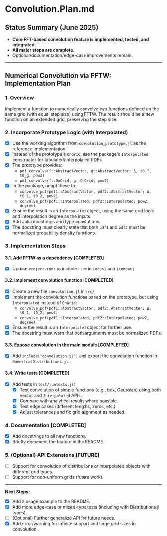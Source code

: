 # Convolution.Plan.md

## Status Summary (June 2025)
- **Core FFT-based convolution feature is implemented, tested, and integrated.**
- **All major steps are complete.**
- Optional/documentation/edge-case improvements remain.

---

## Numerical Convolution via FFTW: Implementation Plan

### 1. Overview
Implement a function to numerically convolve two functions defined on the same grid (with equal step size) using FFTW. The result should be a new function on an extended grid, preserving the step size.

### 2. Incorporate Prototype Logic (with Interpolated)
- [x] Use the working algorithm from `convolution_prototype.jl` as the reference implementation.
- [x] Instead of the prototype's `OnGrid`, use the package's `Interpolated` constructor for tabulated/interpolated PDFs.
- [x] The prototype provides:
  - `pdf_convolve(f::AbstractVector, g::AbstractVector; Δ, t0_f, t0_g, pow2)`
  - `pdf_convolve(f::OnGrid, g::OnGrid; pow2)`
- [x] In the package, adapt these to:
  - `convolve_pdf(pdf1::AbstractVector, pdf2::AbstractVector; Δ, t0_1, t0_2, pow2)`
  - `convolve_pdf(pdf1::Interpolated, pdf2::Interpolated; pow2, degree)`
- [x] Ensure the result is an `Interpolated` object, using the same grid logic and interpolation degree as the inputs.
- [x] Add Julia docstrings and type annotations.
- [x] The docstring must clearly state that both `pdf1` and `pdf2` must be normalized probability density functions.

### 3. Implementation Steps

#### 3.1. Add FFTW as a dependency [COMPLETED]
- [x] Update `Project.toml` to include `FFTW` in `[deps]` and `[compat]`.

#### 3.2. Implement convolution function [COMPLETED]
- [x] Create a new file `convolution.jl` in `src/`.
- [x] Implement the convolution functions based on the prototype, but using `Interpolated` instead of `OnGrid`:
  - `convolve_pdf(pdf1::AbstractVector, pdf2::AbstractVector; Δ, t0_1, t0_2, pow2)`
  - `convolve_pdf(pdf1::Interpolated, pdf2::Interpolated; pow2, degree)`
- [x] Ensure the result is an `Interpolated` object for further use.
- [x] The docstring must warn that both arguments must be normalized PDFs.

#### 3.3. Expose convolution in the main module [COMPLETED]
- [x] Add `include("convolution.jl")` and export the convolution function in `NumericalDistributions.jl`.

#### 3.4. Write tests [COMPLETED]
- [x] Add tests in `test/runtests.jl`:
  - [x] Test convolution of simple functions (e.g., box, Gaussian) using both vector and `Interpolated` APIs.
  - [x] Compare with analytical results where possible.
  - [x] Test edge cases (different lengths, zeros, etc.).
  - [x] Adjust tolerances and fix grid alignment as needed.

### 4. Documentation [COMPLETED]
- [x] Add docstrings to all new functions.
- [x] Briefly document the feature in the README.

### 5. (Optional) API Extensions [FUTURE]
- [ ] Support for convolution of distributions or interpolated objects with different grid types.
- [ ] Support for non-uniform grids (future work).

---

**Next Steps:**
- [x] Add a usage example to the README.
- [x] Add more edge-case or mixed-type tests (including with Distributions.jl types).
- [ ] (Optional) Further generalize API for future needs.
- [x] Add error/warning for infinite support and large grid sizes in convolution.
